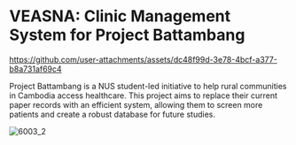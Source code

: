 # VEASNA: Clinic Management System for Project Battambang



https://github.com/user-attachments/assets/dc48f99d-3e78-4bcf-a377-b8a731af69c4





Project Battambang is a NUS student-led initiative to help rural communities in Cambodia access healthcare. This project aims to replace their current paper records with an efficient system, allowing them to screen more patients and create a robust database for future studies.


![6003_2](https://github.com/user-attachments/assets/8b9a7f86-e616-4e03-87c9-7b821e6a0bad)
